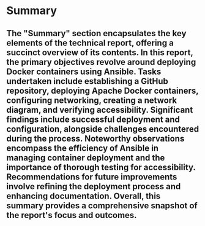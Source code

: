 # Summary
## The "Summary" section encapsulates the key elements of the technical report, offering a succinct overview of its contents. In this report, the primary objectives revolve around deploying Docker containers using Ansible. Tasks undertaken include establishing a GitHub repository, deploying Apache Docker containers, configuring networking, creating a network diagram, and verifying accessibility. Significant findings include successful deployment and configuration, alongside challenges encountered during the process. Noteworthy observations encompass the efficiency of Ansible in managing container deployment and the importance of thorough testing for accessibility. Recommendations for future improvements involve refining the deployment process and enhancing documentation. Overall, this summary provides a comprehensive snapshot of the report's focus and outcomes.
